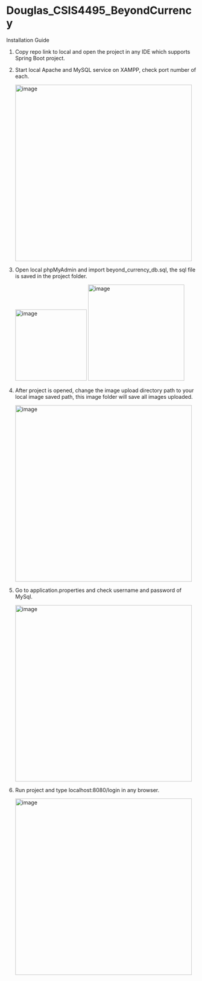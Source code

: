 # Douglas_CSIS4495_BeyondCurrency

Installation Guide
1. Copy repo link to local and open the project in any IDE which supports Spring Boot project.
2. Start local Apache and MySQL service on XAMPP, check port number of each.

    <img width="468" alt="image" src="https://github.com/Ryan19900529/Douglas_CSIS4495_BeyondCurrency/assets/96611678/e360443f-7d76-48f9-9859-01781eccd2a7">

3. Open local phpMyAdmin and import beyond_currency_db.sql, the sql file is saved in the project folder.

    <img width="189" alt="image" src="https://github.com/Ryan19900529/Douglas_CSIS4495_BeyondCurrency/assets/96611678/c63eb828-5e54-41ae-8ec1-a0bb77292b84">
    <img width="255" alt="image" src="https://github.com/Ryan19900529/Douglas_CSIS4495_BeyondCurrency/assets/96611678/dfba1140-4a7e-4ddf-9dde-09dc96719670">

4. After project is opened, change the image upload directory path to your local image saved path, this image folder will save all images uploaded.
   
   <img width="468" alt="image" src="https://github.com/Ryan19900529/Douglas_CSIS4495_BeyondCurrency/assets/96611678/d703ba43-68cb-4f5e-8dbc-966aba967f0f">
5. Go to application.properties and check username and password of MySql.

   <img width="468" alt="image" src="https://github.com/Ryan19900529/Douglas_CSIS4495_BeyondCurrency/assets/96611678/3cf98956-320f-4325-a746-5ccf232f1a69">

7. Run project and type localhost:8080/login in any browser.

   <img width="468" alt="image" src="https://github.com/Ryan19900529/Douglas_CSIS4495_BeyondCurrency/assets/96611678/689973fa-2d5e-45b7-a3b6-5d3b1f662938">

